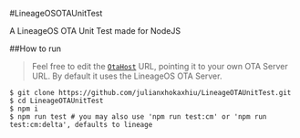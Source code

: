 #LineageOSOTAUnitTest

A LineageOS OTA Unit Test made for NodeJS

##How to run

> Feel free to edit the [`OtaHost`](https://github.com/julianxhokaxhiu/LineageOTAUnitTest/blob/master/tests/lineage.js#L2) URL, pointing it to your own OTA Server URL. By default it uses the LineageOS OTA Server.

```shell
$ git clone https://github.com/julianxhokaxhiu/LineageOTAUnitTest.git
$ cd LineageOTAUnitTest
$ npm i
$ npm run test # you may also use 'npm run test:cm' or 'npm run test:cm:delta', defaults to lineage
```
